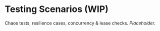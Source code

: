 # Testing Scenarios (WIP)
Chaos tests, resilience cases, concurrency & lease checks. _Placeholder._
